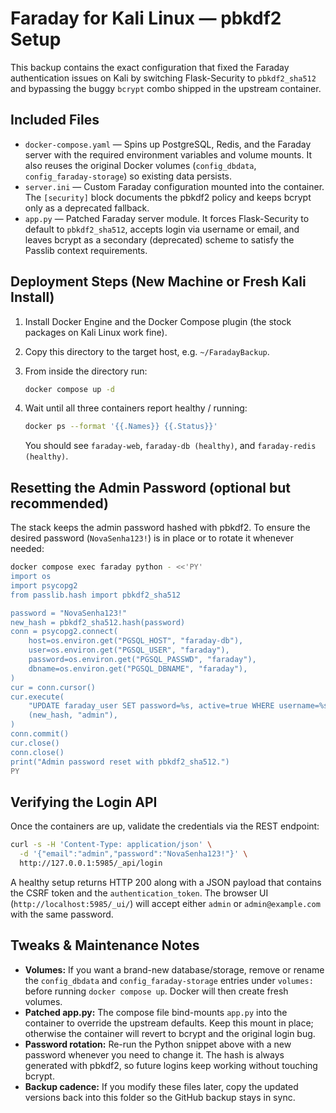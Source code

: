 Faraday for Kali Linux — pbkdf2 Setup
=====================================

This backup contains the exact configuration that fixed the Faraday authentication
issues on Kali by switching Flask-Security to `pbkdf2_sha512` and bypassing the
buggy `bcrypt` combo shipped in the upstream container.

Included Files
--------------
- `docker-compose.yaml` — Spins up PostgreSQL, Redis, and the Faraday server with
  the required environment variables and volume mounts. It also reuses the original
  Docker volumes (`config_dbdata`, `config_faraday-storage`) so existing data persists.
- `server.ini` — Custom Faraday configuration mounted into the container. The
  `[security]` block documents the pbkdf2 policy and keeps bcrypt only as a deprecated
  fallback.
- `app.py` — Patched Faraday server module. It forces Flask-Security to default to
  `pbkdf2_sha512`, accepts login via username or email, and leaves bcrypt as a
  secondary (deprecated) scheme to satisfy the Passlib context requirements.

Deployment Steps (New Machine or Fresh Kali Install)
----------------------------------------------------
1. Install Docker Engine and the Docker Compose plugin (the stock packages on
   Kali Linux work fine).
2. Copy this directory to the target host, e.g. `~/FaradayBackup`.
3. From inside the directory run:

   ```bash
   docker compose up -d
   ```

4. Wait until all three containers report healthy / running:

   ```bash
   docker ps --format '{{.Names}} {{.Status}}'
   ```

   You should see `faraday-web`, `faraday-db (healthy)`, and `faraday-redis (healthy)`.

Resetting the Admin Password (optional but recommended)
-------------------------------------------------------
The stack keeps the admin password hashed with pbkdf2. To ensure the desired
password (`NovaSenha123!`) is in place or to rotate it whenever needed:

```bash
docker compose exec faraday python - <<'PY'
import os
import psycopg2
from passlib.hash import pbkdf2_sha512

password = "NovaSenha123!"
new_hash = pbkdf2_sha512.hash(password)
conn = psycopg2.connect(
    host=os.environ.get("PGSQL_HOST", "faraday-db"),
    user=os.environ.get("PGSQL_USER", "faraday"),
    password=os.environ.get("PGSQL_PASSWD", "faraday"),
    dbname=os.environ.get("PGSQL_DBNAME", "faraday"),
)
cur = conn.cursor()
cur.execute(
    "UPDATE faraday_user SET password=%s, active=true WHERE username=%s",
    (new_hash, "admin"),
)
conn.commit()
cur.close()
conn.close()
print("Admin password reset with pbkdf2_sha512.")
PY
```

Verifying the Login API
-----------------------
Once the containers are up, validate the credentials via the REST endpoint:

```bash
curl -s -H 'Content-Type: application/json' \
  -d '{"email":"admin","password":"NovaSenha123!"}' \
  http://127.0.0.1:5985/_api/login
```

A healthy setup returns HTTP 200 along with a JSON payload that contains the CSRF
token and the `authentication_token`. The browser UI (`http://localhost:5985/_ui/`)
will accept either `admin` or `admin@example.com` with the same password.

Tweaks & Maintenance Notes
--------------------------
- **Volumes:** If you want a brand-new database/storage, remove or rename the
  `config_dbdata` and `config_faraday-storage` entries under `volumes:` before
  running `docker compose up`. Docker will then create fresh volumes.
- **Patched app.py:** The compose file bind-mounts `app.py` into the container to
  override the upstream defaults. Keep this mount in place; otherwise the container
  will revert to bcrypt and the original login bug.
- **Password rotation:** Re-run the Python snippet above with a new password whenever
  you need to change it. The hash is always generated with pbkdf2, so future logins
  keep working without touching bcrypt.
- **Backup cadence:** If you modify these files later, copy the updated versions back
  into this folder so the GitHub backup stays in sync.
